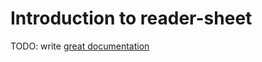# Introduction to reader-sheet

TODO: write [great documentation](http://jacobian.org/writing/what-to-write/)
